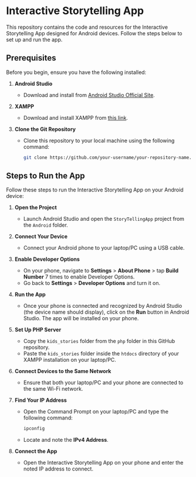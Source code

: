 # Interactive Storytelling App

This repository contains the code and resources for the Interactive Storytelling App designed for Android devices. Follow the steps below to set up and run the app.

## Prerequisites

Before you begin, ensure you have the following installed:

1. **Android Studio**
   - Download and install from [Android Studio Official Site](https://developer.android.com/studio).
   
2. **XAMPP**
   - Download and install XAMPP from [this link](https://sourceforge.net/projects/xampp/files/XAMPP%20Windows/1.8.3/xampp-win32-1.8.3-4-VC11-installer.exe/download).

3. **Clone the Git Repository**
   - Clone this repository to your local machine using the following command:
     ```bash
     git clone https://github.com/your-username/your-repository-name.git
     ```

## Steps to Run the App

Follow these steps to run the Interactive Storytelling App on your Android device:

1. **Open the Project**
   - Launch Android Studio and open the `StoryTellingApp` project from the `Android` folder.

2. **Connect Your Device**
   - Connect your Android phone to your laptop/PC using a USB cable.

3. **Enable Developer Options**
   - On your phone, navigate to **Settings** > **About Phone** > tap **Build Number** 7 times to enable Developer Options.
   - Go back to **Settings** > **Developer Options** and turn it on.

4. **Run the App**
   - Once your phone is connected and recognized by Android Studio (the device name should display), click on the **Run** button in Android Studio. The app will be installed on your phone.

5. **Set Up PHP Server**
   - Copy the `kids_stories` folder from the `php` folder in this GitHub repository.
   - Paste the `kids_stories` folder inside the `htdocs` directory of your XAMPP installation on your laptop/PC.

6. **Connect Devices to the Same Network**
   - Ensure that both your laptop/PC and your phone are connected to the same Wi-Fi network.

7. **Find Your IP Address**
   - Open the Command Prompt on your laptop/PC and type the following command:
     ```bash
     ipconfig
     ```
   - Locate and note the **IPv4 Address**.

8. **Connect the App**
   - Open the Interactive Storytelling App on your phone and enter the noted IP address to connect.


